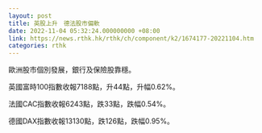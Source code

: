 ```yaml
---
layout: post
title: 英股上升　德法股市偏軟
date: 2022-11-04 05:32:24.000000000 +08:00
link: https://news.rthk.hk/rthk/ch/component/k2/1674177-20221104.htm
categories: rthk
---
```


歐洲股市個別發展，銀行及保險股靠穩。

英國富時100指數收報7188點，升44點，升幅0.62%。

法國CAC指數收報6243點，跌33點，跌幅0.54%。

德國DAX指數收報13130點，跌126點，跌幅0.95%。

